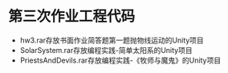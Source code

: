 # 第三次作业工程代码

- hw3.rar存放书面作业简答题第一题抛物线运动的Unity项目
- SolarSystem.rar存放编程实践-简单太阳系的Unity项目
- PriestsAndDevils.rar存放编程实践-《牧师与魔鬼》的Unity项目
